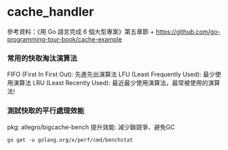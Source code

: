 # cache_handler
參考資料：《用 Go 語言完成 6 個大型專案》第五章節 + https://github.com/go-programming-tour-book/cache-example

### 常用的快取淘汰演算法
FIFO (First In First Out): 先進先出演算法
LFU (Least Frequently Used): 最少使用演算法
LRU (Least Recently Used): 最近最少使用演算法，最常被使用的演算法!

### 測試快取的平行處理效能
pkg: allegro/bigcache-bench
提升效能: 減少鎖競爭、避免GC
```
go get -u golang.org/x/perf/cmd/benchstat
```